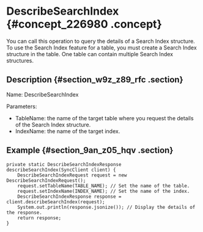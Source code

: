 # DescribeSearchIndex {#concept_226980 .concept}

You can call this operation to query the details of a Search Index structure. To use the Search Index feature for a table, you must create a Search Index structure in the table. One table can contain multiple Search Index structures.

## Description {#section_w9z_z89_rfc .section}

Name: DescribeSearchIndex

Parameters:

-   TableName: the name of the target table where you request the details of the Search Index structure.
-   IndexName: the name of the target index.

## Example {#section_9an_z05_hqv .section}

``` {#codeblock_yqf_8q4_fpw}
private static DescribeSearchIndexResponse describeSearchIndex(SyncClient client) {
    DescribeSearchIndexRequest request = new DescribeSearchIndexRequest();
    request.setTableName(TABLE_NAME); // Set the name of the table.
    request.setIndexName(INDEX_NAME); // Set the name of the index.
    DescribeSearchIndexResponse response = client.describeSearchIndex(request);
    System.out.println(response.jsonize()); // Display the details of the response.
    return response;
}
```

